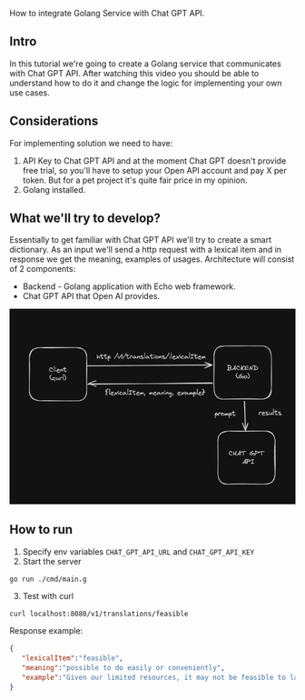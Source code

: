 How to integrate Golang Service with Chat GPT API.

## Intro
In this tutorial we're going to create a Golang service that communicates with Chat GPT API. After watching this video you should be able to understand how to do it and change the logic for implementing your own use cases.

## Considerations
For implementing solution we need to have:
1. API Key to Chat GPT API and at the moment Chat GPT doesn't provide free trial, so you'll have to setup your Open API account and pay X per token. But for a pet project it's quite fair price in my opinion.
2. Golang installed.

## What we'll try to develop?
Essentially to get familiar with Chat GPT API we'll try to create a smart dictionary. As an input we'll send a http request with a lexical item and in response we get the meaning, examples of usages.
Architecture will consist of 2 components:
- Backend - Golang application with Echo web framework.
- Chat GPT API that Open AI provides.

![architecture](./assets/architecture.png)

## How to run
1. Specify env variables `CHAT_GPT_API_URL` and `CHAT_GPT_API_KEY`
2. Start the server
```bash
go run ./cmd/main.g
```
3. Test with curl
```curl
curl localhost:8080/v1/translations/feasible
```

Response example:
```json
{
   "lexicalItem":"feasible",
   "meaning":"possible to do easily or conveniently",
   "example":"Given our limited resources, it may not be feasible to launch a new product at this time."
}
```